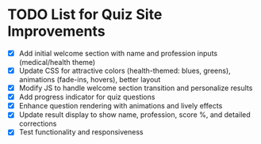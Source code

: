 # TODO List for Quiz Site Improvements

- [x] Add initial welcome section with name and profession inputs (medical/health theme)
- [x] Update CSS for attractive colors (health-themed: blues, greens), animations (fade-ins, hovers), better layout
- [x] Modify JS to handle welcome section transition and personalize results
- [x] Add progress indicator for quiz questions
- [x] Enhance question rendering with animations and lively effects
- [x] Update result display to show name, profession, score %, and detailed corrections
- [x] Test functionality and responsiveness
